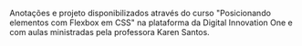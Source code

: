 Anotações e projeto disponibilizados através do curso "Posicionando elementos com Flexbox em CSS" na plataforma da Digital Innovation One e com aulas ministradas pela professora Karen Santos.